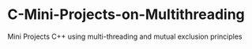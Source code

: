 # C-Mini-Projects-on-Multithreading
Mini Projects C++ using multi-threading and mutual exclusion principles
